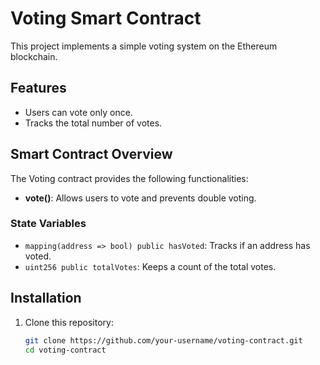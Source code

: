 # Voting Smart Contract

This project implements a simple voting system on the Ethereum blockchain.

## Features
- Users can vote only once.
- Tracks the total number of votes.

## Smart Contract Overview

The Voting contract provides the following functionalities:
- **vote()**: Allows users to vote and prevents double voting.

### State Variables
- `mapping(address => bool) public hasVoted`: Tracks if an address has voted.
- `uint256 public totalVotes`: Keeps a count of the total votes.

## Installation

1. Clone this repository:
   ```bash
   git clone https://github.com/your-username/voting-contract.git
   cd voting-contract
